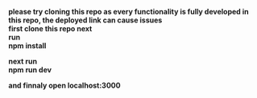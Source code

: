 <b>please try cloning this repo as every functionality is fully developed in this repo<b>, the deployed link can cause issues<br>
first clone this repo next <br>
run<br>
npm install <br>

next run<br>
npm run dev<br>

and finnaly open 
localhost:3000
